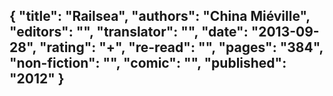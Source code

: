 {
 "title": "Railsea",
 "authors": "China Miéville",
 "editors": "",
 "translator": "",
 "date": "2013-09-28",
 "rating": "+",
 "re-read": "",
 "pages": "384",
 "non-fiction": "",
 "comic": "",
 "published": "2012"
}
---

